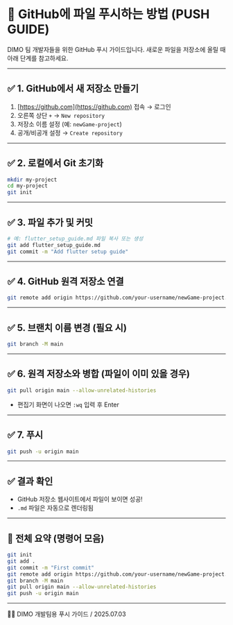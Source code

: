 # 🚀 GitHub에 파일 푸시하는 방법 (PUSH GUIDE)

DIMO 팀 개발자들을 위한 GitHub 푸시 가이드입니다. 새로운 파일을 저장소에 올릴 때 아래 단계를 참고하세요.

---

## ✅ 1. GitHub에서 새 저장소 만들기
1. [https://github.com](https://github.com) 접속 → 로그인
2. 오른쪽 상단 `+` → `New repository`
3. 저장소 이름 설정 (예: `newGame-project`)
4. 공개/비공개 설정 → `Create repository`

---

## ✅ 2. 로컬에서 Git 초기화

```bash
mkdir my-project
cd my-project
git init
```

---

## ✅ 3. 파일 추가 및 커밋

```bash
# 예: flutter_setup_guide.md 파일 복사 또는 생성
git add flutter_setup_guide.md
git commit -m "Add flutter setup guide"
```

---

## ✅ 4. GitHub 원격 저장소 연결

```bash
git remote add origin https://github.com/your-username/newGame-project.git
```

---

## ✅ 5. 브랜치 이름 변경 (필요 시)

```bash
git branch -M main
```

---

## ✅ 6. 원격 저장소와 병합 (파일이 이미 있을 경우)

```bash
git pull origin main --allow-unrelated-histories
```

- 편집기 화면이 나오면 `:wq` 입력 후 Enter

---

## ✅ 7. 푸시

```bash
git push -u origin main
```

---

## ✅ 결과 확인
- GitHub 저장소 웹사이트에서 파일이 보이면 성공!
- `.md` 파일은 자동으로 렌더링됨

---

## 🧪 전체 요약 (명령어 모음)

```bash
git init
git add .
git commit -m "First commit"
git remote add origin https://github.com/your-username/newGame-project.git
git branch -M main
git pull origin main --allow-unrelated-histories
git push -u origin main
```

---

🧑‍💻 DIMO 개발팀용 푸시 가이드 / 2025.07.03